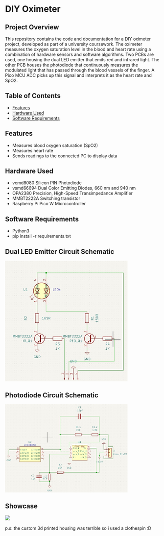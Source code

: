 # DIY Oximeter

## Project Overview
This repository contains the code and documentation for a DIY oximeter project, developed as part of a university coursework. The oximeter measures the oxygen saturation level in the blood and heart rate using a combination of hardware sensors and software algorithms.
Two PCBs are used, one housing the dual LED emitter that emits red and infrared light. The other PCB houses the photodiode that continuously measures the modulated light that has passed through the blood vessels of the finger. A Pico MCU ADC picks up this signal and interprets it as the heart rate and SpO2.

## Table of Contents
- [Features](#features)
- [Hardware Used](#hardware-requirements)
- [Software Requirements](#software-requirements)

## Features
- Measures blood oxygen saturation (SpO2)
- Measures heart rate
- Sends readings to the connected PC to display data

## Hardware Used
- vemd8080 Silicon PIN Photodiode
- vsmd66694 Dual Color Emitting Diodes, 660 nm and 940 nm
- OPA2380 Precision, High-Speed Transimpedance Amplifier
- MMBT2222A Switching transistor
- Raspberry Pi Pico W Microcontroller

## Software Requirements
- Python3
- pip install -r requirements.txt

## Dual LED Emitter Circuit Schematic
<img src="resources\images\dual_led_emitter_sch.jpg" width="400" >


## Photodiode Circuit Schematic
<img src="resources\images\photodiode_sch.jpg" width="400" >

## Showcase
<img src="resources\videos\demo.gif" width="400" >

p.s: the custom 3d printed housing was terrible so i used a clothespin :D
